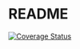 # README

[![Coverage Status](https://coveralls.io/repos/github/pierobonluca01/MTSS-test-actions/badge.svg?branch=master)](https://coveralls.io/github/pierobonluca01/MTSS-test-actions?branch=master)